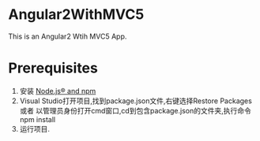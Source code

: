 # Angular2WithMVC5
This is an Angular2 Wtih MVC5 App.
# Prerequisites
1. 安装 <a href="https://nodejs.org/">Node.js® and npm</a> 
2. Visual Studio打开项目,找到package.json文件,右键选择Restore Packages 或者 以管理员身份打开cmd窗口,cd到包含package.json的文件夹,执行命令npm install
3. 运行项目.<br/>
